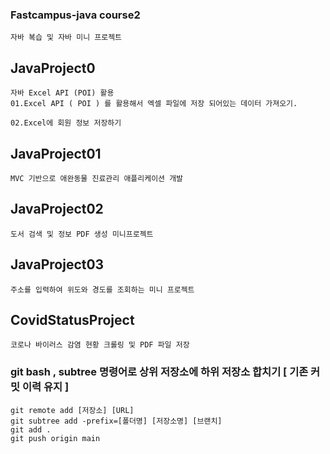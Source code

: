 ### Fastcampus-java course2
```
자바 복습 및 자바 미니 프로젝트
```
## JavaProject0
```
자바 Excel API (POI) 활용
01.Excel API ( POI ) 를 활용해서 엑셀 파일에 저장 되어있는 데이터 가져오기.

02.Excel에 회원 정보 저장하기
```
## JavaProject01
```
MVC 기반으로 애완동물 진료관리 애플리케이션 개발
```
## JavaProject02
```
도서 검색 및 정보 PDF 생성 미니프로젝트
```
## JavaProject03
```
주소를 입력하여 위도와 경도를 조회하는 미니 프로젝트
```
## CovidStatusProject
```
코로나 바이러스 감염 현황 크롤링 및 PDF 파일 저장
```

### git bash , subtree 명령어로 상위 저장소에 하위 저장소 합치기 [ 기존 커밋 이력 유지 ]
```
git remote add [저장소] [URL]
git subtree add -prefix=[폴더명] [저장소명] [브랜치]
git add .
git push origin main
```

